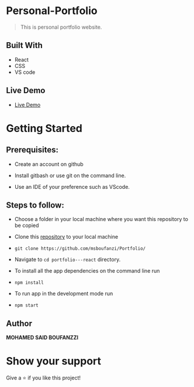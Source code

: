 # Personal-Portfolio
> This is personal portfolio website.

## Built With

- React
- CSS
- VS code

## Live Demo

- [Live Demo](https://msboufanzi.github.io/Portfolio/)


# Getting Started
## Prerequisites:


- Create an account on github

- Install gitbash or use git on the command line.

- Use an IDE of your preference such as VScode.

## Steps to follow:

- Choose a folder in your local machine where you want this repository to be copied

- Clone this [repository](https://github.com/msboufanzi/Portfolio/) to your local machine 
- ```
  git clone https://github.com/msboufanzi/Portfolio/
  ```

- Navigate to `cd portfolio---react`  directory.

- To install all the app dependencies on the command line run
- ```
  npm install
  ``` 
- To run app in the development mode run 
- ```
  npm start
  ```


## Author

 **MOHAMED SAID BOUFANZZI**

# Show your support 
Give a ⭐ if you like this project!

